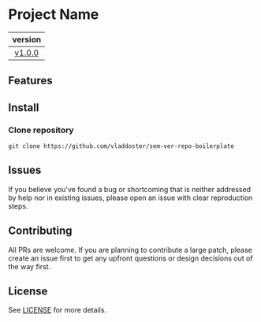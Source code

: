 # Project Name

|                                  version                                  |
| :-----------------------------------------------------------------------: |
| [v1.0.0](https://github.com/vladdoster/sem-ver-repo-boilerplate/releases) |

## Features

## Install

### Clone repository

```shell
git clone https://github.com/vladdoster/sem-ver-repo-boilerplate
```

## Issues

If you believe you've found a bug or shortcoming that is neither addressed by
help nor in existing issues, please open an issue with clear reproduction steps.

## Contributing

All PRs are welcome. If you are planning to contribute a large patch, please
create an issue first to get any upfront questions or design decisions out of
the way first.

## License

See [LICENSE](LICENSE) for more details.
